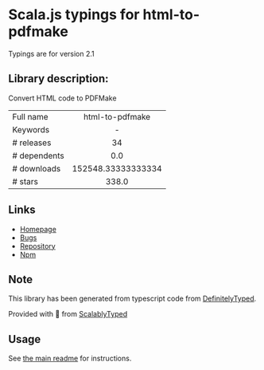 
# Scala.js typings for html-to-pdfmake

Typings are for version 2.1

## Library description:
Convert HTML code to PDFMake

|                    |                 |
| ------------------ | :-------------: |
| Full name          | html-to-pdfmake |
| Keywords           | - |
| # releases         | 34 |
| # dependents       | 0.0 |
| # downloads        | 152548.33333333334 |
| # stars            | 338.0 |

## Links
- [Homepage](https://github.com/Aymkdn/html-to-pdfmake#readme)
- [Bugs](https://github.com/Aymkdn/html-to-pdfmake/issues)
- [Repository](https://github.com/Aymkdn/html-to-pdfmake)
- [Npm](https://www.npmjs.com/package/html-to-pdfmake)
    


## Note
This library has been generated from typescript code from [DefinitelyTyped](https://definitelytyped.org).

Provided with :purple_heart: from [ScalablyTyped](https://github.com/oyvindberg/ScalablyTyped)

## Usage
See [the main readme](../../readme.md) for instructions.



